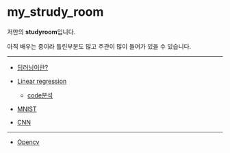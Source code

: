 # my_strudy_room

저만의 **studyroom**입니다.

아직 배우는 중이라 틀린부분도 많고 주관이 많이 들어가 있을 수 있습니다.


***


* [딥러닝이란?](https://github.com/jaehyeopchoi/my_strudy_room/wiki/%EB%94%A5%EB%9F%AC%EB%8B%9D%EC%9D%B4%EB%9E%80%3F)
* [Linear regression](https://github.com/jaehyeopchoi/my_strudy_room/wiki/Linear-regression)

  * [code분석](https://github.com/jaehyeopchoi/my_strudy_room/wiki/Linear-regression_code%EB%B6%84%EC%84%9D)

* [MNIST](https://github.com/jaehyeopchoi/my_strudy_room/wiki/%EB%A8%B8%EC%8B%A0%EB%9F%AC%EB%8B%9D%EC%9D%98-%EA%B1%B8%EC%9D%8C%EB%A7%88-MNIST)

* [CNN](https://github.com/jaehyeopchoi/my_strudy_room/wiki/CNN)




***

* [Opencv](https://github.com/jaehyeopchoi/my_strudy_room/wiki/opencv)

